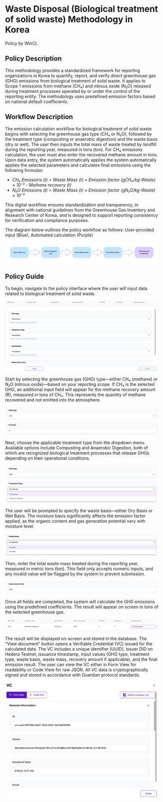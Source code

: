 # Waste Disposal (Biological treatment of solid waste) Methodology in Korea

Policy by WinCL

## Policy Description

This methodology provides a standardized framework for reporting organizations in Korea to quantify, report, and verify direct greenhouse gas (GHG) emissions from biological treatment of solid waste. It applies to Scope 1 emissions from methane (CH₄) and nitrous oxide (N₂O) released during treatment processes operated by or under the control of the reporting entity. The methodology uses predefined emission factors based on national default coefficients.

## Workflow Description

The emission calculation workflow for biological treatment of solid waste begins with selecting the greenhouse gas type (CH₄ or N₂O), followed by the treatment type (composting or anaerobic digestion) and the waste basis (dry or wet). The user then inputs the total mass of waste treated by landfill during the reporting year, measured in tons (ton). For CH₄ emissions calculation, the user must also enter the recovered methane amount in tons. Upon data entry, the system automatically applies the system automatically applies the selected parameters and calculates final emissions using the following formulas:

+ *CH₄ Emissions (t) = Waste Mass (t) × Emission factor (gCH₄/kg-Waste) × 10⁻³ - Methane recovery (t)*
+ *N₂O Emissions (t) = Waste Mass (t) × Emission factor (gN₂O/kg-Waste) × 10⁻³*

This digital workflow ensures standardization and transparency, in alignment with national guidelines from the Greenhouse Gas Inventory and Research Center of Korea, and is designed to support reporting consistency for verification and compliance purposes.

The diagram below outlines the policy workflow as follows: User-provided input (Blue), Automated calculation (Purple)

![Workflow](./images/method9.png)


## Policy Guide

To begin, navigate to the policy interface where the user will input data related to biological treatment of solid waste. 

![guide1](./images/bio1.png)

Start by selecting the greenhouse gas (GHG) type—either CH₄ (methane) or N₂O (nitrous oxide)—based on your reporting scope. If CH₄ is the selected GHG, an additional input field will appear for the methane recovery amount (R), measured in tons of CH₄. This represents the quantity of methane recovered and not emitted into the atmosphere.

![guide2](./images/bio2.png)

Next, choose the applicable treatment type from the dropdown menu. Available options include Composting and Anaerobic Digestion, both of which are recognized biological treatment processes that release GHGs depending on their operational conditions.

![guide2](./images/bio3.png)

The user will be prompted to specify the waste basis—either Dry Basis or Wet Basis. The moisture basis significantly affects the emission factor applied, as the organic content and gas generation potential vary with moisture level.

![guide2](./images/bio4.png)

Then, enter the total waste mass treated during the reporting year, measured in metric tons (ton). This field only accepts numeric inputs, and any invalid value will be flagged by the system to prevent submission.

![guide2](./images/bio5.png)

Once all fields are completed, the system will calculate the GHG emissions using the predefined coefficients. The result will appear on screen in tons of the selected greenhouse gas.

![guide2](./images/bio6.png)

The result will be displayed on-screen and stored in the database. The “View document” button opens a Verifiable Credential (VC) issued for the calculated data. The VC includes a unique identifier (UUID), issuer DID on Hedera Testnet, issuance timestamp, input values (GHG type, treatment type, waste basis, waste mass, recovery amount if applicable), and the final emission result.  The user can view the VC either in Form View for readability or Code View for raw JSON. All VC data is cryptographically signed and stored in accordance with Guardian protocol standards.

![guide2](./images/bio7.png)